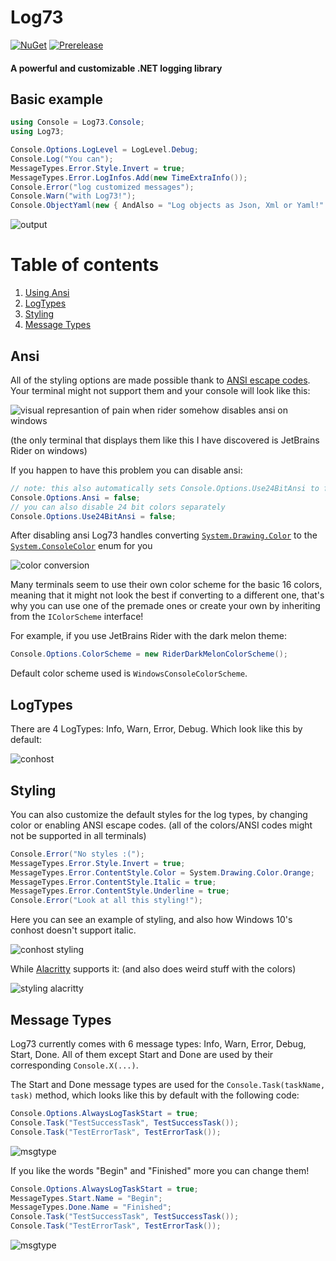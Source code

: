 # Log73
[![NuGet](http://img.shields.io/nuget/v/Log73)](https://www.nuget.org/packages/Log73/)
[![Prerelease](http://img.shields.io/nuget/vpre/Log73)](https://www.nuget.org/packages/Log73/)
#### A powerful and customizable .NET logging library

## Basic example

```csharp
using Console = Log73.Console;
using Log73;

Console.Options.LogLevel = LogLevel.Debug;
Console.Log("You can");
MessageTypes.Error.Style.Invert = true;
MessageTypes.Error.LogInfos.Add(new TimeExtraInfo());
Console.Error("log customized messages");
Console.Warn("with Log73!");
Console.ObjectYaml(new { AndAlso = "Log objects as Json, Xml or Yaml!" });
```

![output](https://i.imgur.com/AI3b8Lk.png)

# Table of contents

1. [Using Ansi](#Ansi)
2. [LogTypes](#LogTypes)
3. [Styling](#Styling)
4. [Message Types](#Message-types)

## Ansi

All of the styling options are made possible thank to [ANSI escape codes](https://en.wikipedia.org/wiki/ANSI_escape_code). Your terminal might not support them and your console will look like this: 

![visual represantion of pain when rider somehow disables ansi on windows](https://i.imgur.com/uUreBii.png)

(the only terminal that displays them like this I have discovered is JetBrains Rider on windows)

If you happen to have this problem you can disable ansi:

```csharp
// note: this also automatically sets Console.Options.Use24BitAnsi to false
Console.Options.Ansi = false;
// you can also disable 24 bit colors separately
Console.Options.Use24BitAnsi = false;
```

After disabling ansi Log73 handles converting [`System.Drawing.Color`](https://docs.microsoft.com/en-us/dotnet/api/system.drawing.color) to the [`System.ConsoleColor`](https://docs.microsoft.com/en-us/dotnet/api/system.consolecolor) enum for you

![color conversion](https://i.imgur.com/5e21xC9.png)

Many terminals seem to use their own color scheme for the basic 16 colors, meaning that it might not look the best if converting to a different one, that's why you can use one of the premade ones or create your own by inheriting from the `IColorScheme` interface!



For example, if you use JetBrains Rider with the dark melon theme:

```csharp
Console.Options.ColorScheme = new RiderDarkMelonColorScheme();
```

Default color scheme used is `WindowsConsoleColorScheme`.

## LogTypes

There are 4 LogTypes: Info, Warn, Error, Debug. Which look like this by default:

![conhost](https://i.imgur.com/ynya3z8.png)

## Styling

You can also customize the default styles for the log types, by changing color or enabling ANSI escape codes. (all of the colors/ANSI codes might not be supported in all terminals)

```csharp
Console.Error("No styles :(");
MessageTypes.Error.Style.Invert = true;
MessageTypes.Error.ContentStyle.Color = System.Drawing.Color.Orange;
MessageTypes.Error.ContentStyle.Italic = true;
MessageTypes.Error.ContentStyle.Underline = true;
Console.Error("Look at all this styling!");
```



Here you can see an example of styling, and also how Windows 10's conhost doesn't support italic.

![conhost styling](https://i.imgur.com/L6j0HIr.png)

While [Alacritty](https://github.com/alacritty/alacritty) supports it: (and also does weird stuff with the colors)

![styling alacritty](https://i.imgur.com/lHP0Tsw.png)

## Message Types

Log73 currently comes with 6 message types: Info, Warn, Error, Debug, Start, Done. All of them except Start and Done are used by their corresponding `Console.X(...)`.

The Start and Done message types are used for the `Console.Task(taskName, task)` method, which looks like this by default with the following code:

```csharp
Console.Options.AlwaysLogTaskStart = true;
Console.Task("TestSuccessTask", TestSuccessTask());
Console.Task("TestErrorTask", TestErrorTask());
```

![msgtype](https://i.imgur.com/pR63J3H.png)

If you like the words "Begin" and "Finished" more you can change them!

```csharp
Console.Options.AlwaysLogTaskStart = true;
MessageTypes.Start.Name = "Begin";
MessageTypes.Done.Name = "Finished";
Console.Task("TestSuccessTask", TestSuccessTask());
Console.Task("TestErrorTask", TestErrorTask());
```

![msgtype](https://i.imgur.com/T21fobE.png)

